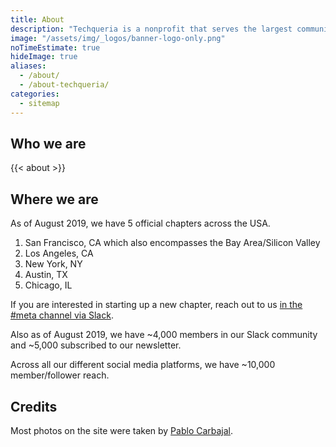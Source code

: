 ```yaml
---
title: About
description: "Techqueria is a nonprofit that serves the largest community of Latinx in Tech."
image: "/assets/img/_logos/banner-logo-only.png"
noTimeEstimate: true
hideImage: true
aliases:
  - /about/
  - /about-techqueria/
categories:
  - sitemap
---
```


## Who we are

{{< about >}}

## Where we are

As of August 2019, we have 5 official chapters across the USA.

1. San Francisco, CA which also encompasses the Bay Area/Silicon Valley
2. Los Angeles, CA
3. New York, NY
4. Austin, TX
5. Chicago, IL

If you are interested in starting up a new chapter, reach out to us [in the #meta channel via Slack](/communities/slack/).

Also as of August 2019, we have ~4,000 members in our Slack community and ~5,000 subscribed to our newsletter.

Across all our different social media platforms, we have ~10,000 member/follower reach.

## Credits

Most photos on the site were taken by [Pablo Carbajal](https://www.linkedin.com/in/phcarbajal/).
